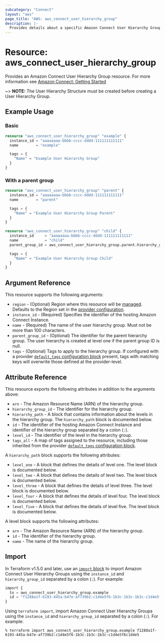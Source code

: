```yaml
---
subcategory: "Connect"
layout: "aws"
page_title: "AWS: aws_connect_user_hierarchy_group"
description: |-
  Provides details about a specific Amazon Connect User Hierarchy Group
---
```


# Resource: aws_connect_user_hierarchy_group

Provides an Amazon Connect User Hierarchy Group resource. For more information see
[Amazon Connect: Getting Started](https://docs.aws.amazon.com/connect/latest/adminguide/amazon-connect-get-started.html)

~> **NOTE:** The User Hierarchy Structure must be created before creating a User Hierarchy Group.

## Example Usage

### Basic

```terraform
resource "aws_connect_user_hierarchy_group" "example" {
  instance_id = "aaaaaaaa-bbbb-cccc-dddd-111111111111"
  name        = "example"

  tags = {
    "Name" = "Example User Hierarchy Group"
  }
}
```

### With a parent group

```terraform
resource "aws_connect_user_hierarchy_group" "parent" {
  instance_id = "aaaaaaaa-bbbb-cccc-dddd-111111111111"
  name        = "parent"

  tags = {
    "Name" = "Example User Hierarchy Group Parent"
  }
}

resource "aws_connect_user_hierarchy_group" "child" {
  instance_id     = "aaaaaaaa-bbbb-cccc-dddd-111111111111"
  name            = "child"
  parent_group_id = aws_connect_user_hierarchy_group.parent.hierarchy_group_id

  tags = {
    "Name" = "Example User Hierarchy Group Child"
  }
}
```

## Argument Reference

This resource supports the following arguments:

* `region` - (Optional) Region where this resource will be [managed](https://docs.aws.amazon.com/general/latest/gr/rande.html#regional-endpoints). Defaults to the Region set in the [provider configuration](https://registry.terraform.io/providers/hashicorp/aws/latest/docs#aws-configuration-reference).
* `instance_id` - (Required) Specifies the identifier of the hosting Amazon Connect Instance.
* `name` - (Required) The name of the user hierarchy group. Must not be more than 100 characters.
* `parent_group_id` - (Optional) The identifier for the parent hierarchy group. The user hierarchy is created at level one if the parent group ID is null.
* `tags` - (Optional) Tags to apply to the hierarchy group. If configured with a provider
[`default_tags` configuration block](https://registry.terraform.io/providers/hashicorp/aws/latest/docs#default_tags-configuration-block) present, tags with matching keys will overwrite those defined at the provider-level.

## Attribute Reference

This resource exports the following attributes in addition to the arguments above:

* `arn` - The Amazon Resource Name (ARN) of the hierarchy group.
* `hierarchy_group_id` - The identifier for the hierarchy group.
* `hierarchy_path` - A block that contains information about the levels in the hierarchy group. The `hierarchy_path` block is documented below.
* `id` - The identifier of the hosting Amazon Connect Instance and identifier of the hierarchy group
separated by a colon (`:`).
* `level_id` - The identifier of the level in the hierarchy group.
* `tags_all` - A map of tags assigned to the resource, including those inherited from the provider [`default_tags` configuration block](https://registry.terraform.io/providers/hashicorp/aws/latest/docs#default_tags-configuration-block).

A `hierarchy_path` block supports the following attributes:

* `level_one` - A block that defines the details of level one. The level block is documented below.
* `level_two` - A block that defines the details of level two. The level block is documented below.
* `level_three` - A block that defines the details of level three. The level block is documented below.
* `level_four` - A block that defines the details of level four. The level block is documented below.
* `level_five` - A block that defines the details of level five. The level block is documented below.

A level block supports the following attributes:

* `arn` -  The Amazon Resource Name (ARN) of the hierarchy group.
* `id` -  The identifier of the hierarchy group.
* `name` - The name of the hierarchy group.

## Import

In Terraform v1.5.0 and later, use an [`import` block](https://developer.hashicorp.com/terraform/language/import) to import Amazon Connect User Hierarchy Groups using the `instance_id` and `hierarchy_group_id` separated by a colon (`:`). For example:

```terraform
import {
  to = aws_connect_user_hierarchy_group.example
  id = "f1288a1f-6193-445a-b47e-af739b2:c1d4e5f6-1b3c-1b3c-1b3c-c1d4e5f6c1d4e5"
}
```

Using `terraform import`, import Amazon Connect User Hierarchy Groups using the `instance_id` and `hierarchy_group_id` separated by a colon (`:`). For example:

```console
% terraform import aws_connect_user_hierarchy_group.example f1288a1f-6193-445a-b47e-af739b2:c1d4e5f6-1b3c-1b3c-1b3c-c1d4e5f6c1d4e5
```
